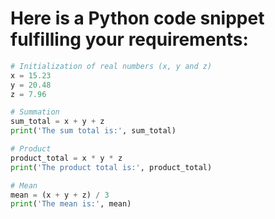 # Here is a Python code snippet fulfilling your requirements:
```python
# Initialization of real numbers (x, y and z)
x = 15.23
y = 20.48
z = 7.96

# Summation
sum_total = x + y + z
print('The sum total is:', sum_total)

# Product
product_total = x * y * z
print('The product total is:', product_total)

# Mean
mean = (x + y + z) / 3
print('The mean is:', mean)
```